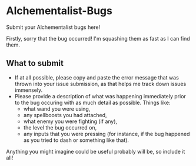 # Alchementalist-Bugs
Submit your Alchementalist bugs here!

Firstly, sorry that the bug occurred! I'm squashing them as fast as I can find them.

## What to submit
* If at all possible, please copy and paste the error message that was thrown into your issue submission, as that helps me track down issues immensely.
* Please provide a description of what was happening immediately prior to the bug occuring with as much detail as possible. Things like:
  * what wand you were using,
  * any spellboosts you had attached,
  * what enemy you were fighting (if any),
  * the level the bug occurred on,
  * any inputs that you were pressing (for instance, if the bug happened as you tried to dash or something like that).

Anything you might imagine could be useful probably will be, so include it all!
